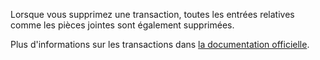 Lorsque vous supprimez une transaction, toutes les entrées relatives comme les pièces jointes sont également supprimées.

Plus d'informations sur les transactions dans [la documentation officielle](https://firefly-iii.readthedocs.io/en/latest/concepts/transactions.html).
